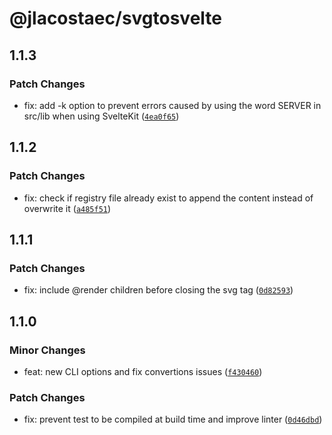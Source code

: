 # @jlacostaec/svgtosvelte

## 1.1.3

### Patch Changes

- fix: add -k option to prevent errors caused by using the word SERVER in src/lib when using SvelteKit ([`4ea0f65`](https://github.com/JLAcostaEC/svgtosvelte/commit/4ea0f65b27ff0198e3e9c50a962c6f9ac6f9e12e))

## 1.1.2

### Patch Changes

- fix: check if registry file already exist to append the content instead of overwrite it ([`a485f51`](https://github.com/JLAcostaEC/svgtosvelte/commit/a485f51b33fdf3ff1f9a674efa74749177c50a7e))

## 1.1.1

### Patch Changes

- fix: include @render children before closing the svg tag ([`0d82593`](https://github.com/JLAcostaEC/svgtosvelte/commit/0d8259350d09f509afc6389111447c90481f7abc))

## 1.1.0

### Minor Changes

- feat: new CLI options and fix convertions issues ([`f430460`](https://github.com/JLAcostaEC/svgtosvelte/commit/f4304605dcdfc600b832aee012f82573a52a341d))

### Patch Changes

- fix: prevent test to be compiled at build time and improve linter ([`0d46dbd`](https://github.com/JLAcostaEC/svgtosvelte/commit/0d46dbd60243c7ac954b2bf27f644efc6b56bd9f))
